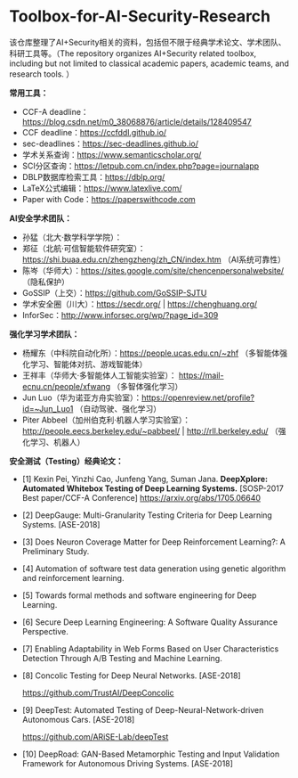 # Toolbox-for-AI-Security-Research
该仓库整理了AI+Security相关的资料，包括但不限于经典学术论文、学术团队、科研工具等。（The repository organizes AI+Security related toolbox, including but not limited to classical academic papers, academic teams, and research tools. ）



**常用工具：**

- CCF-A deadline：https://blog.csdn.net/m0_38068876/article/details/128409547
- CCF deadline：https://ccfddl.github.io/
- sec-deadlines：https://sec-deadlines.github.io/
- 学术关系查询：https://www.semanticscholar.org/
- SCI分区查询：https://letpub.com.cn/index.php?page=journalapp
- DBLP数据库检索工具：https://dblp.org/
- LaTeX公式编辑：https://www.latexlive.com/
- Paper with Code：https://paperswithcode.com



**AI安全学术团队：**

- 孙猛（北大·数学科学学院）：
- 郑征（北航·可信智能软件研究室）：https://shi.buaa.edu.cn/zhengzheng/zh_CN/index.htm （AI系统可靠性）
- 陈岑（华师大）：https://sites.google.com/site/chencenpersonalwebsite/ （隐私保护）
- GoSSIP（上交）：https://github.com/GoSSIP-SJTU
- 学术安全圈（川大）：https://secdr.org/ | https://chenghuang.org/
- InforSec：http://www.inforsec.org/wp/?page_id=309



**强化学习学术团队：**

- 杨耀东（中科院自动化所）：https://people.ucas.edu.cn/~zhf （多智能体强化学习、智能体对抗、游戏智能体）
- 王祥丰（华师大·多智能体人工智能实验室）： https://mail-ecnu.cn/people/xfwang （多智体强化学习）
- Jun Luo（华为诺亚方舟实验室）：https://openreview.net/profile?id=~Jun_Luo1 （自动驾驶、强化学习）
- Piter Abbeel（加州伯克利·机器人学习实验室）：http://people.eecs.berkeley.edu/~pabbeel/ | http://rll.berkeley.edu/ （强化学习、机器人）





**安全测试（Testing）经典论文：**

- [1] Kexin Pei, Yinzhi Cao, Junfeng Yang, Suman Jana. **DeepXplore: Automated Whitebox Testing of Deep Learning Systems.** [SOSP-2017 Best paper/CCF-A Conference]
  https://arxiv.org/abs/1705.06640

- [2] DeepGauge: Multi-Granularity Testing Criteria for Deep Learning Systems. [ASE-2018]

- [3] Does Neuron Coverage Matter for Deep Reinforcement Learning?: A Preliminary Study.

- [4] Automation of software test data generation using genetic algorithm and reinforcement learning.

- [5] Towards formal methods and software engineering for Deep Learning.

- [6] Secure Deep Learning Engineering: A Software Quality Assurance Perspective.

- [7] Enabling Adaptability in Web Forms Based on User Characteristics Detection Through A/B Testing and Machine Learning.

- [8] Concolic Testing for Deep Neural Networks. [ASE-2018]

  https://github.com/TrustAI/DeepConcolic

- [9] DeepTest: Automated Testing of Deep-Neural-Network-driven Autonomous Cars. [ASE-2018]

  https://github.com/ARiSE-Lab/deepTest

- [10] DeepRoad: GAN-Based Metamorphic Testing and Input Validation Framework for Autonomous Driving Systems. [ASE-2018]